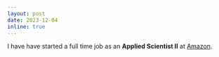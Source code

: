 ```yaml
---
layout: post
date: 2023-12-04
inline: true
---
```


I have have started a full time job as an **Applied Scientist II** at [Amazon](https://www.amazon.com/).  